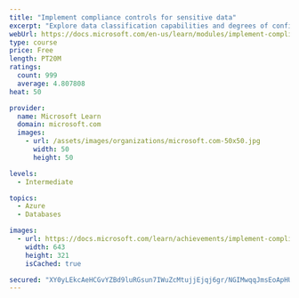```yaml
---
title: "Implement compliance controls for sensitive data"
excerpt: "Explore data classification capabilities and degrees of confidentiality. Explore and configure advanced threat protection options, including SQL Injection."
webUrl: https://docs.microsoft.com/en-us/learn/modules/implement-compliance-controls-sensitive-data/
type: course
price: Free
length: PT20M
ratings:
  count: 999
  average: 4.807808
heat: 50

provider:
  name: Microsoft Learn
  domain: microsoft.com
  images:
    - url: /assets/images/organizations/microsoft.com-50x50.jpg
      width: 50
      height: 50

levels:
  - Intermediate

topics:
  - Azure
  - Databases

images:
  - url: https://docs.microsoft.com/learn/achievements/implement-compliance-controls-for-sensitive-data-social.png
    width: 643
    height: 321
    isCached: true

secured: "XY0yLEkcAeHCGvYZBd9luRGsun7IWuZcMtujjEjqj6gr/NGIMwqqJmsEoApHU51kjW+wwzMfnfjNG4ZqL/Rnj9l1uA8UGd9YPbPCt4Qmke3uo7uCA9B/V8rRitAPCP3bj/vtZNbcc47CEKqDh5Qv/qq40XruqA4dN616yBOWH81mI/g/6K3h15Onpc49TDs6HStKeeHVZ2uquW6oaUFlBj7YuwMkD/ZGBmXS69yvmB1bB6qK3mF3QGG+lWaEww2a2z9JM/wW63tmx51OWPLn9prgUyFAdWIxVGxOwgV3H9X2ctCJwTfnOeR2RcNHMIlrf23QXRTtDP0N/l/gfLSVuFqZZ/9PLaKUlRZC+Hr3s9u0mVO4iiHpsMDI1S6Qu98mLfaYtM6AOFpXpEqur27IETC8WelRRP+JxgRkuicIpWs=;g0D74Octfft/oS0HjcIc9A=="
---
```


